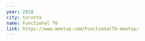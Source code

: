 ```yaml
---
year: 2018
city: toronto
name: Functional TO
link: https://www.meetup.com/FunctionalTO-meetup/
---
```

